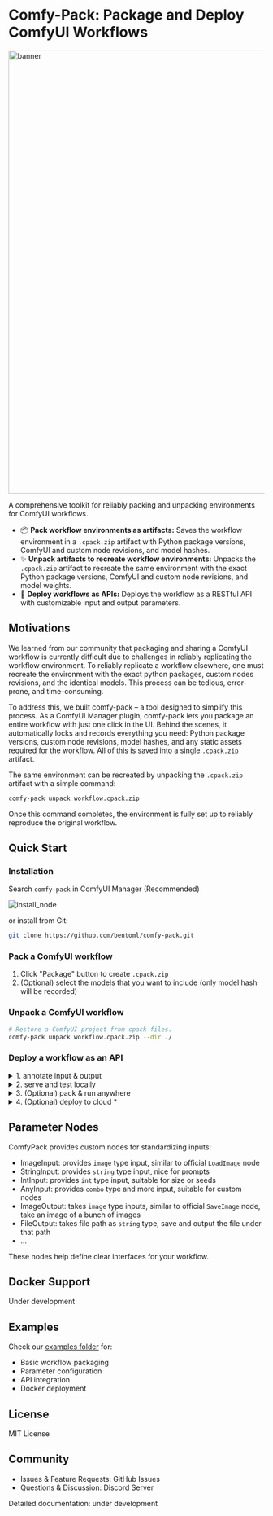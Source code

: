 


# Comfy-Pack: Package and Deploy ComfyUI Workflows
<img width="870" alt="banner" src="https://github.com/user-attachments/assets/0658e8cc-8d6b-428e-bade-c72264982a24" />


A comprehensive toolkit for reliably packing and unpacking environments for ComfyUI workflows. 


- 📦 **Pack workflow environments as artifacts:** Saves the workflow environment in a `.cpack.zip` artifact with Python package versions, ComfyUI and custom node revisions, and model hashes.
- ✨ **Unpack artifacts to recreate workflow environments:** Unpacks the `.cpack.zip` artifact to recreate the same environment with the exact Python package versions, ComfyUI and custom node revisions, and model weights.
- 🚀 **Deploy workflows as APIs:** Deploys the workflow as a RESTful API with customizable input and output parameters.

## Motivations

We learned from our community that packaging and sharing a ComfyUI workflow is currently difficult due to challenges in reliably replicating the workflow environment. To reliably replicate a workflow elsewhere, one must recreate the environment with the exact python packages, custom nodes revisions, and the identical models. This process can be tedious, error-prone, and time-consuming.

To address this, we built comfy-pack – a tool designed to simplify this process. As a ComfyUI Manager plugin, comfy-pack lets you package an entire workflow with just one click in the UI. Behind the scenes, it automatically locks and records everything you need: Python package versions, custom node revisions, model hashes, and any static assets required for the workflow. All of this is saved into a single `.cpack.zip` artifact.

The same environment can be recreated by unpacking the `.cpack.zip` artifact with a simple command:

```bash
comfy-pack unpack workflow.cpack.zip
```

Once this command completes, the environment is fully set up to reliably reproduce the original workflow.

## Quick Start

### Installation

Search `comfy-pack` in ComfyUI Manager (Recommended)

![install_node](https://github.com/user-attachments/assets/dbfb730d-edff-4a52-b6c4-695e3ec70368)

or install from Git:

```bash
git clone https://github.com/bentoml/comfy-pack.git
```


### Pack a ComfyUI workflow
1. Click "Package" button to create `.cpack.zip`
2. (Optional) select the models that you want to include (only model hash will be recorded)



### Unpack a ComfyUI workflow
```bash
# Restore a ComfyUI project from cpack files.
comfy-pack unpack workflow.cpack.zip --dir ./
```



### Deploy a workflow as an API
<details>
<summary> 1. annotate input & output </summary>
  
![input](https://github.com/user-attachments/assets/44264007-0ac8-4e23-8dc0-e60aa0ebcea2)

![output](https://github.com/user-attachments/assets/a4526661-8930-4575-bacc-33b6887f6271)
</details>

<details>
<summary> 2. serve and test locally </summary>
  
![serve](https://github.com/user-attachments/assets/8d4c92c5-d6d7-485e-bc71-e4fc0fe8bf35)
</details>

<details>
<summary> 3. (Optional) pack & run anywhere </summary>
  
```bash
# Get the workflow input spec
comfy-pack run workflow.cpack.zip --help

# Run
comfy-pack run workflow.cpack.zip --src-image image.png --video video.mp4
```
</details>

<details> 
<summary> 4. (Optional) deploy to cloud * </summary>

![image](https://github.com/user-attachments/assets/1ffa31fc-1f50-4ea7-a47e-7dae3b874273)


</details>



## Parameter Nodes

ComfyPack provides custom nodes for standardizing inputs:
- ImageInput: provides `image` type input, similar to official `LoadImage` node
- StringInput: provides `string` type input, nice for prompts
- IntInput: provides `int` type input, suitable for size or seeds
- AnyInput: provides `combo` type and more input, suitable for custom nodes
- ImageOutput: takes `image` type inputs, similar to official `SaveImage` node, take an image of a bunch of images
- FileOutput: takes file path as `string` type, save and output the file under that path
- ...

These nodes help define clear interfaces for your workflow.

## Docker Support
Under development


## Examples

Check our [examples folder](examples/) for:
- Basic workflow packaging
- Parameter configuration
- API integration
- Docker deployment

## License
MIT License

## Community
- Issues & Feature Requests: GitHub Issues
- Questions & Discussion: Discord Server

Detailed documentation: under development
